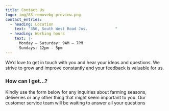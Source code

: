 ```yaml
---
title: Contact Us
logo: img/83-removebg-preview.png
contact_entries:
  - heading: Location
    text: "356, South West Road Jos.            "
  - heading: Working hours
    text: |-
      Monday – Saturday: 9AM – 7PM
      Sundays: 12pm - 5pm
---
```

We’d love to get in touch with you and hear your ideas and
questions. We strive to grow and improve constantly and your feedback
is valuable for us.

<h3 class="f4 b lh-title mb2">How can I get…?</h3>

Kindly use the form below for any inquiries about farming seasons, deliveries or any other thing that might seem important to you. Our customer service team will be waiting to answer all your questions